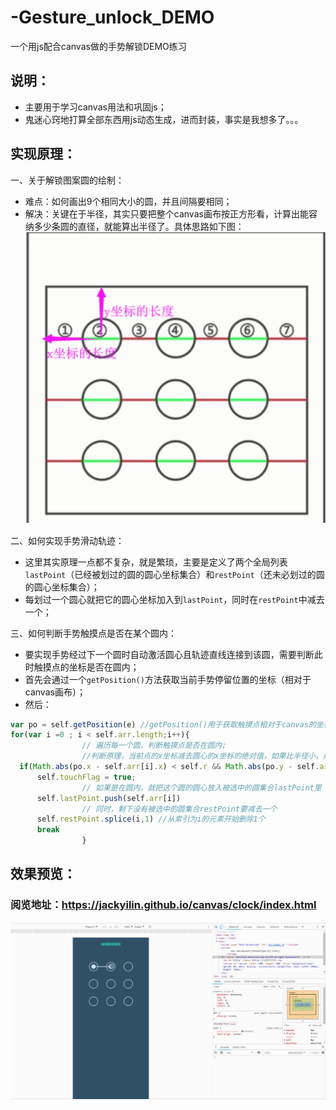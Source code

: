 # -Gesture_unlock_DEMO
一个用js配合canvas做的手势解锁DEMO练习

## 说明：
- 主要用于学习canvas用法和巩固js；
- 鬼迷心窍地打算全部东西用js动态生成，进而封装，事实是我想多了。。。

## 实现原理：
一、关于解锁图案圆的绘制：
- 难点：如何画出9个相同大小的圆，并且间隔要相同；
- 解决：关键在于半径，其实只要把整个canvas画布按正方形看，计算出能容纳多少条圆的直径，就能算出半径了。具体思路如下图：
![image](https://github.com/ChrisLee0211/-Gesture_unlock_DEMO/blob/master/src/example02.png)

二、如何实现手势滑动轨迹：
- 这里其实原理一点都不复杂，就是繁琐，主要是定义了两个全局列表```lastPoint```（已经被划过的圆的圆心坐标集合）和```restPoint```（还未必划过的圆的圆心坐标集合）；
- 每划过一个圆心就把它的圆心坐标加入到```lastPoint```，同时在```restPoint```中减去一个；

三、如何判断手势触摸点是否在某个圆内：
- 要实现手势经过下一个圆时自动激活圆心且轨迹直线连接到该圆，需要判断此时触摸点的坐标是否在圆内；
- 首先会通过一个```getPosition()```方法获取当前手势停留位置的坐标（相对于canvas画布）；
- 然后：
```javascript
var po = self.getPosition(e) //getPosition()用于获取触摸点相对于canvas的坐标
for(var i =0 ; i < self.arr.length;i++){
                // 遍历每一个圆，判断触摸点是否在圆内;
                //判断原理，当前点的x坐标减去圆心的x坐标的绝对值，如果比半径小，那么就在圆内，Y坐标同理
  if(Math.abs(po.x - self.arr[i].x) < self.r && Math.abs(po.y - self.arr[i].y) < self.r){
      self.touchFlag = true;
                // 如果是在圆内，就把这个圆的圆心放入被选中的圆集合lastPoint里
      self.lastPoint.push(self.arr[i])
                // 同时，剩下没有被选中的圆集合restPoint要减去一个
      self.restPoint.splice(i,1) //从索引为i的元素开始删除1个
      break
                }
```

##  效果预览：
### 阅览地址：https://jackyilin.github.io/canvas/clock/index.html
![image](https://github.com/ChrisLee0211/-Gesture_unlock_DEMO/blob/master/example01.gif)
